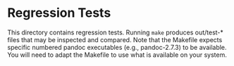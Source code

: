 
Regression Tests
================

This directory contains regression tests.  Running `make` produces out/test-* files that may be inspected and compared.  Note that the Makefile expects specific numbered pandoc executables (e.g., pandoc-2.7.3) to be available.  You will need to adapt the Makefile to use what is available on your system.
